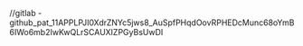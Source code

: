 //gitlab -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
